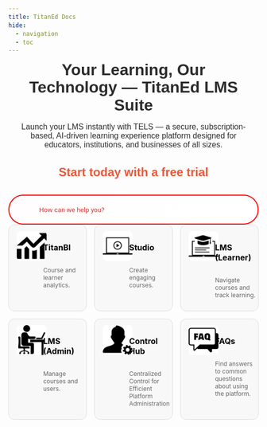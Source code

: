 ```yaml
---
title: TitanEd Docs
hide:
  - navigation
  - toc
---
```


<!-- ### TitanEd Docs -->

<div class="titaned-commerce-message">
  <strong> Your Learning, Our Technology — TitanEd LMS Suite</strong><br>
  Launch your LMS instantly with TELS — a secure, subscription-based, AI-driven learning experience platform designed for educators, institutions, and businesses of all sizes. </br></br>

  <a href="https://titaned.com/get-started/">Start today with a free trial</a>
</div>

<div class="search-block">
  <div class="titaned-search-bar">
    <input type="text" id="titaned-search" placeholder="How can we help you?" aria-label="Search TitanEd Docs">
    <div id="titaned-search-results" role="navigation" tabindex="0" class="csh-include-search"></div>
  </div>
</div>

<style>
/* Homepage Layout: Full-width styling only for the homepage (index.md) */
.md-content--home .md-main__inner {
  max-width: 100%;
  padding: 0;
}

.md-typeset h1{
  display:none;
  font-size: 1rem;
  margin: 0;
  padding: 0;
}
.md-typeset{
  padding: 0;
}
.titaned-commerce-message{
  margin-top:0;
  padding-top:0;
}
/* Commerce Message: Styles the promotional text above the search bar */
.titaned-commerce-message {
  text-align: center;
  padding: 0 16px 0 16px;
  margin: 0 auto 0;
  max-width: 900px;
  font-size: 16px;
  font-weight: 500;
  font-family: 'Syne', sans-serif;
  background: none; /* Primary color */
  color: #2C2C2C; /* Secondary color */
  line-height: 1.1;
}

.titaned-commerce-message strong {
  font-size: 32px;
  font-weight: 700;
  display: block;
  margin-bottom: 0px;
}

.titaned-commerce-message a {
  font-size: 24px;
  color: #EB5939; /* Highlight color */
  text-decoration: none;
  font-weight: 600;
  margin:0;
  padding:0;
}

.titaned-commerce-message a:hover {
  color: #232323; /* Darker for hover */
  text-decoration: underline;
}

/* Search Block: Container for isolating search styling */
.search-block {
  max-width: 900px;
  display: flex;
  align-item: center;
  justify-contant: center;
  margin: 0 auto;
  padding: 0;
}
.md-header{
  background-color: #2C2C2C;
}

.md-header__inner > .md-header__button > img {
  width: 152px;
  height: 68px;
}

/* Search Bar: Styled within the search block with custom height and red accent */
.titaned-search-bar {
  display: flex;
  align-items: center;
  width: 100%;
  margin: 16px auto 0;
  z-index: -1000;
}
.search-block .titaned-search-bar input {
  width: 100%;
  height: 60px;
  padding: 20px 20px 20px 60px;
  font-family: 'Roboto', sans-serif;
  border: 2px solid #ff0000;
  outline: none;
  border-radius: 30px;
  background: linear-gradient(135deg, #fffdfdff, #ffffff);
  color: #000000;
  box-sizing: border-box;
  transition: border-color 0.3s ease, box-shadow 0.3s ease;
  outline: none;
  /* box-shadow: 0 2px 5px rgba(255, 0, 0, 0.1); */
}

.search-block .titaned-search-bar input::placeholder {
  color: #cc0000;
  opacity: 0.8;
}

.search-block .titaned-search-bar input:focus {
  outline: none;
  border-color: #cc0000;
  box-shadow: 0 4px 8px rgba(255, 0, 0, 0.3);
}

/* Search Icon: Font Awesome magnifying glass with red accent */
.search-block .titaned-search-bar::before {
  content: '\f002';
  font-family: 'Font Awesome 6 Free';
  font-weight: 900;
  position: absolute;
  left: 38px;
  top: 50%;
  transform: translateY(-50%);
  font-size: 22px;
  color: #cc0000;
  /* z-index: 31; */
}

.search-block .titaned-search-bar input:focus + ::before {
  color: #ff0000;
}

/* Search Results Popup: Styled as a dropdown outside the input */
.search-block .csh-include-search {
  position: absolute;
  top: calc(100% + 12px);
  left: 16px;
  right: 16px;
  background: #fff;
  border: 1px solid #ff0000;
  border-radius: 20px;
  max-height: 400px;
  overflow-y: auto;
  /* z-index: 50; */
  box-shadow: 0 10px 25px rgba(255, 0, 0, 0.2);
  opacity: 0;
  transform: translateY(-15px);
  animation: popupSlideIn 0.4s ease forwards;
  padding: 10px 0;
  display: none;
}

.search-block .csh-include-search.active {
  display: block;
}

@keyframes popupSlideIn {
  to {
    opacity: 1;
    transform: translateY(0);
  }
}

/* Individual Search Result */
.search-block .csh-include-search-result {
  padding: 12px 16px;
  border-bottom: 1px solid #ffebee;
  transition: background-color 0.2s ease;
}

.search-block .csh-include-search-result:last-child {
  border-bottom: none;
}

.search-block .csh-include-search-result a {
  color: #000000;
  text-decoration: none;
  font-size: 16px;
  display: block;
  padding: 6px 10px;
  border-radius: 8px;
}

.search-block .csh-include-search-result a:hover,
.search-block .csh-include-search-result a:focus {
  color: #cc0000;
  background-color: #ffebee;
  outline: none;
}

/* Card Grid: Styles the 2x2 grid of cards */
@media only screen and (min-width: 768px){
.titaned-tile-grid {
  display: grid;
  grid-template-columns: repeat(3, 1fr);
  /* grid-template-rows: repeat(2, auto); */
  gap: 15px;
  /* padding: 32px 16px; */
  max-width: 900px;
  margin: 0 auto;
}
}


/* Individual Card: Styles each card in the grid */
.titaned-tile {
  background: #f8f8f8; /* Lighter for image contrast */
  border: .4px solid #ddd;
  border-radius: 12px;
  overflow: hidden;
  transition: transform 0.2s ease, box-shadow 0.2s ease;
}

.titaned-tile:hover {
  transform: translateY(-4px);
  box-shadow: 0 6px 12px rgba(0, 0, 0, 0.2);
}

.titaned-tile a {
  display: grid;
  grid-template-columns: 30% 70%;
  padding: 12px 16px;
  gap: 16px;
  text-decoration: none;
  color: #000000;
}


/* Card Icon: Styles the image container */
.titaned-tile__icon {
  flex-shrink: 0;
  border: 0px solid black;
  width: 60px;
  height: 60px;
  display: flex;
  align-items: center;
  justify-content: center;
  overflow: hidden;
  border-radius: 8px;
  background-color: #f8f8f8;
}

.titaned-tile__icon img {
  width: 100%; 
  height: 100%;
  object-fit: contain;
}

/* Remove span styling as no longer used */
/* .titaned-tile__icon span {
  font-size: 28px;
  color: #fff;
} */

 .titaned-tile__text{
  display: flex;
  flex-direction: column;
  text-align: center;
  justify-content: center;
 }  

/* Card Text: Styles the card title and description */
.titaned-tile h3 {
  text-align: left;
  font-size: 16px;
  color: #000000;
  overflow-wrap: break-word;
}

.titaned-tile p {
  text-align: left;
  font-size: 12px;
  color: #666;
  overflow-wrap: break-word;
}

/* FAQ Section: Styles for accordion-based FAQ section (site-wide) */
.program-faq {
  max-width: 100%;
  width: min(1800px, 100%);
  margin: 16px auto;
  padding: 0 32px;
  background: var(--md-default-bg-color);
  border-radius: 8px;
  box-shadow: 0 2px 8px hsla(var(--md-hue), 15%, 9%, 0.1);
  overflow: auto;
}

.program-faq h2 {
  font-size: 28.8px;
  font-weight: 700;
  margin-bottom: 24px;
  color: var(--md-default-fg-color);
  text-align: center;
}

.program-faq .sub-accordion {
  border-bottom: 1px solid hsla(var(--md-hue), 15%, 9%, 0.15);
  margin-bottom: 19.2px;
  max-width: 100%;
  transition: background-color 0.3s ease;
}

.program-faq .sub-accordion:hover {
  background-color: hsla(var(--md-hue), 15%, 9%, 0.02);
}

.program-faq .sub-accordion__title {
  font-size: 17.6px;
  font-weight: 600;
  padding: 19.2px 24px;
  color: var(--md-default-fg-color);
  cursor: pointer;
  display: flex;
  justify-content: space-between;
  align-items: center;
  transition: color 0.3s ease, background-color 0.3s ease;
  white-space: normal;
  word-wrap: break-word;
  line-height: 24px;
  border-radius: 6px;
}

.program-faq .sub-accordion__title:hover {
  color: #666;
  background-color: hsla(var(--md-hue), 15%, 9%, 0.05);
}

.program-faq .sub-accordion__title::after {
  content: '';
  display: inline-block;
  width: 24px;
  height: 24px;
  background: url('data:image/svg+xml;utf8,<svg xmlns="http://www.w3.org/2000/svg" viewBox="0 0 24 24"><path d="M12 16l6-6H6z" fill="%23666"/></svg>') no-repeat center;
  transition: transform 0.3s ease;
  flex-shrink: 0;
  margin-left: 16px;
}

.program-faq .sub-accordion__title:hover::after {
  background: url('data:image/svg+xml;utf8,<svg xmlns="http://www.w3.org/2000/svg" viewBox="0 0 24 24"><path d="M12 16l6-6H6z" fill="%23999"/></svg>') no-repeat center;
}

.program-faq .sub-accordion[open] .sub-accordion__title::after {
  transform: rotate(180deg);
}

/* Override Material for MkDocs default toggle icon */
.md-typeset details[open] > summary::after,
[dir=ltr] .md-typeset summary::after {
  display: none !important;
}

.program-faq .sub-accordion__body {
  padding: 19.2px 24px;
  font-size: 14.4px;
  color: var(--md-default-fg-color--light);
  line-height: 25.6px;
  white-space: normal;
  word-wrap: break-word;
  opacity: 0;
  animation: fadeIn 0.3s ease forwards;
}

@keyframes fadeIn {
  to {
    opacity: 1;
  }
}

/* Dark Mode: Adjustments for slate theme */
[data-md-color-scheme="slate"] {
  /* Commerce Message Dark Mode */
  .titaned-commerce-message {
    background: #2C2C2C; /* Secondary color */
    color: #FFFFFF; /* Accent color */
  }

  .titaned-commerce-message a {
    color: #EB5939; /* Highlight color */
  }

  .titaned-commerce-message a:hover {
    color: #FFFFFF; /* Accent color */
  }

  /* Search Block Dark Mode */
  .search-block .titaned-search-bar input {
    background: linear-gradient(135deg, #4a0000, #1a0000);
    color: #fff;
    border-color: #ff3333;
  }

  .search-block .titaned-search-bar::before {
    color: #ff6666;
  }

  .search-block .titaned-search-bar input:focus {
    border-color: #ff6666;
    box-shadow: 0 0 20px rgba(255, 51, 51, 0.3);
  }

  .search-block .csh-include-search {
    background: #1a0000;
    border-color: #ff3333;
    box-shadow: 0 10px 25px rgba(255, 51, 51, 0.2);
  }

  .search-block .csh-include-search-result a {
    color: #fff;
  }

  .search-block .csh-include-search-result a:hover,
  .search-block .csh-include-search-result a:focus {
    color: #ff6666;
    background-color: #330000;
  }

  /* Card Grid Dark Mode */
  .titaned-tile {
    background: #1e1e1e;
    border-color: #444;
  }

  .titaned-tile a {
    color: #fff;
  }

  .titaned-tile h3 {
    color: #fff;
  }

  .titaned-tile p {
    color: #bbb;
  }

  .titaned-tile__icon {
    background: transparent;
  }

  /* FAQ Section Dark Mode */
  .program-faq {
    background: var(--md-default-bg-color);
    box-shadow: 0 2px 8px hsla(var(--md-hue), 15%, 90%, 0.1);
  }

  .program-faq .sub-accordion {
    border-bottom: 1px solid hsla(var(--md-hue), 15%, 90%, 0.15);
  }

  .program-faq .sub-accordion:hover {
    background-color: hsla(var(--md-hue), 15%, 90%, 0.02);
  }

  .program-faq .sub-accordion__title {
    color: var(--md-default-fg-color);
  }

  .program-faq .sub-accordion__title:hover {
    color: #bbb;
    background-color: hsla(var(--md-hue), 15%, 90%, 0.05);
  }

  .program-faq .sub-accordion__title::after {
    background: url('data:image/svg+xml;utf8,<svg xmlns="http://www.w3.org/2000/svg" viewBox="0 0 24 24"><path d="M12 16l6-6H6z" fill="%23bbb"/></svg>') no-repeat center;
  }

  .program-faq .sub-accordion__title:hover::after {
    background: url('data:image/svg+xml;utf8,<svg xmlns="http://www.w3.org/2000/svg" viewBox="0 0 24 24"><path d="M12 16l6-6H6z" fill="%23ddd"/></svg>') no-repeat center;
  }

  .program-faq .sub-accordion__body {
    color: var(--md-default-fg-color--light);
  }
}

/* Responsive Adjustments: For mobile devices */
@media (max-width: 600px) {
  .titaned-commerce-message {
    font-size: 16px;
    padding: 16px;
    margin: 24px auto;
  }

  .titaned-commerce-message strong {
    font-size: 22px;
  }

  .search-block {
    max-width: 100%;
    margin-bottom: 60px;
    padding: 0 8px;
  }

  .search-block .titaned-search-bar input {
    height: 50px;
    padding: 16px 16px 16px 50px;
    font-size: 16px;
    border-radius: 20px;
  }

  .search-block .titaned-search-bar::before {
    left: 20px;
    font-size: 18px;
  }

  .search-block .csh-include-search {
    left: 8px;
    right: 8px;
    max-height: 300px;
  }

  .search-block .csh-include-search-result a {
    font-size: 14px;
    padding: 4px 8px;
  }

  /* .titaned-tile-grid {
    grid-template-columns: 1fr;
    grid-template-rows: auto;
  } */

  .titaned-tile {
    padding: 16px;
  }

  .titaned-tile__icon {
    width: 80px;
    height: 80px;
    margin-bottom: 12px;
  }

  .titaned-tile h3 {
    font-size: 18px;
  }

  .titaned-tile p {
    font-size: 14px;
  }

  .program-faq {
    padding: 0 16px;
    max-width: 100%;
    box-shadow: none;
  }

  .program-faq .sub-accordion__title {
    font-size: 16px;
    line-height: 22.4px;
    padding: 16px;
  }

  .program-faq .sub-accordion__body {
    font-size: 13.6px;
    padding: 16px;
  }
}
</style>

<script src="https://unpkg.com/fuse.js@6.6.2/dist/fuse.min.js"></script>
<script>
  // Hardcoded search data with improved structure
  const searchData = [
    { title: "TitanBI", url: "/TitanBi/TitanBi", content: "Course and learner analytics." },
    { title: "Studio", url: "/Studio/What_Is_Studio", content: "Create engaging courses." },
    { title: "LMS (Learner)", url: "/LMS/lms_home_page_overview", content: "Navigate courses and track learning." },
    { title: "LMS (Admin)", url: "/LMS_ADMIN/LMS_Administration_Overview", content: "Manage courses and users." },
    { title: "Live Tab Overview", url: "/LMS/Live_Tab_Overview", content: "Overview of the Live Tab in the LMS for learners." },
    { title: "Taking Notes", url: "/LMS/Taking_Notes", content: "Guide on taking notes within the LMS." },
    { title: "Wiki Overview", url: "/LMS/Wiki_Overview", content: "Overview of the Wiki feature in the LMS." },
    { title: "Learners Activity In LMS", url: "/LMS/What_Learners_Can_Do_overview", content: "Details on what learners can do in the LMS." },
    { title: "Instructor Course Overview", url: "/LMS_ADMIN/Instructor_Course_Overview", content: "Overview for instructors managing courses." },
    { title: "Sign UP and Sign In", url: "/LMS/Signup_and_Signin", content: "Instructions for signing up and signing in to the LMS." },
    { title: "Instructor Tab", url: "/LMS_ADMIN/Instructor_tab", content: "Details on the Instructor Tab features." },
    { title: "Membership", url: "/LMS_ADMIN/membership", content: "Information on membership management in the LMS." },
    { title: "Cohorts", url: "/LMS_ADMIN/Cohorts", content: "Guide to managing cohorts in the LMS." },
    { title: "Extensions", url: "/LMS_ADMIN/Extensions", content: "Details on extension features for the LMS." },
    { title: "Student Admin", url: "/LMS_ADMIN/Student_Admin", content: "Admin tools for managing students." },
    { title: "Data Download", url: "/LMS_ADMIN/Data_Download", content: "Instructions for downloading data from the LMS." },
    { title: "Special Exam Allowance", url: "/LMS_ADMIN/Special_Exam_Allowance", content: "Information on special exam allowances." },
    { title: "Certificates Management", url: "/LMS_ADMIN/Certificates_Management", content: "Guide to managing certificates in the LMS." },
    { title: "Open Response Assessments", url: "/LMS_ADMIN/Open_Response_Assessments", content: "Details on open response assessments." },
    { title: "Accessing Reports", url: "/LMS_ADMIN/Accessing_Reports", content: "How to access reports in the LMS." },
    { title: "Course Creator vs Admin", url: "/LMS_ADMIN/Course_Creator_and_Admin", content: "Comparison of course creator and admin roles." },
    { title: "LMS Administration Overview", url: "/LMS_ADMIN/LMS_Administration_Overview", content: "Comprehensive overview of LMS administration." }
  ];

  // Initialize Fuse.js
  const fuse = new Fuse(searchData, {
    keys: ['title', 'content'],
    threshold: 0.4,
    includeScore: true,
    minMatchCharLength: 2
  });

  // Search bar functionality with improved output
  const searchInput = document.getElementById('titaned-search');
  const resultsContainer = document.getElementById('titaned-search-results');

  searchInput.addEventListener('input', function(e) {
    const query = e.target.value.trim();
    resultsContainer.innerHTML = '';
    resultsContainer.classList.remove('active');

    if (query.length < 2) return;

    const results = fuse.search(query);
    if (results.length === 0) {
      resultsContainer.innerHTML = '<div class="csh-include-search-result">No results found.</div>';
    } else {
      results.slice(0, 10).forEach(result => {
        const item = result.item;
        const li = document.createElement('ul');
        li.role = "list";
        const listItem = document.createElement('li');
        listItem.role = "listitem";
        const a = document.createElement('a');
        a.href = item.url;
        a.setAttribute('onmouseenter', "CrispHelpdeskCommon.mouse_search_result(this, true)");
        a.setAttribute('onmouseleave', "CrispHelpdeskCommon.mouse_search_result(this, false)");
        a.setAttribute('data-active', "false");
        a.setAttribute('role', "button");
        a.setAttribute('aria-label', item.title);
        a.className = "csh-include-search-result";
        a.innerHTML = `<span class="csh-include-search-result-title csh-font-sans-semibold">${item.title}</span><br><span class="csh-include-search-result-description csh-text-ellipsis-multiline csh-text-ellipsis-multiline-lines-2">${item.content}</span>`;
        listItem.appendChild(a);
        li.appendChild(listItem);
        resultsContainer.appendChild(li);
      });
    }
    resultsContainer.classList.add('active');
  });

  // Hide results when clicking outside
  document.addEventListener('click', function(e) {
    if (!searchInput.contains(e.target) && !resultsContainer.contains(e.target)) {
      resultsContainer.classList.remove('active');
    }
  });

  // Autocomplete on Enter
  searchInput.addEventListener('keyup', function(e) {
    if (e.key === 'Enter' && resultsContainer.children.length > 0) {
      const firstResult = resultsContainer.querySelector('a');
      if (firstResult) window.location.href = firstResult.getAttribute('href');
    }
  });
</script>

<div class="titaned-tile-grid">
  <div class="titaned-tile">
    <a href="/documentation/TitanBi/TitanBi.html">
      <div class="titaned-tile__icon">
        <img src="homepage_images/titanbi.png" alt="TitanBI Analytics">
      </div>
      <div class="titaned-tile__text">
        <h3>TitanBI</h3>
        <p>Course and learner analytics.</p>
      </div>
    </a>
  </div>
  <div class="titaned-tile">
    <a href="/documentation/Studio/What_Is_Studio">
      <div class="titaned-tile__icon">
        <img src="homepage_images/studio.png" alt="Studio Course Creation">
      </div>
      <div class="titaned-tile__text">
        <h3>Studio</h3>
        <p>Create engaging courses.</p>
      </div>
    </a>
  </div>
  <div class="titaned-tile">
    <a href="/documentation/LMS/lms_home_page_overview">
      <div class="titaned-tile__icon">
        <img src="homepage_images/learner.png" alt="LMS Learner">
      </div>
      <div class="titaned-tile__text">
        <h3>LMS (Learner)</h3>  
        <p>Navigate courses and track learning.</p>
      </div>
    </a>
  </div>
  <div class="titaned-tile">
    <a href="/documentation/LMS_ADMIN/LMS_Administration_Overview">
      <div class="titaned-tile__icon">
        <img src="homepage_images/admin.png" alt="LMS Admin">
      </div>
      <div class="titaned-tile__text">
        <h3>LMS (Admin)</h3>
        <p>Manage courses and users.</p>
      </div>
    </a>
  </div>
  <div class="titaned-tile">
    <a href="documentation/faq">
      <div class="titaned-tile__icon">
        <img src="homepage_images/controlhub.png" alt="LMS Admin">
      </div>
      <div class="titaned-tile__text">
        <h3>Control Hub</h3>
        <p>Centralized Control for Efficient Platform Administration</p>
      </div>
    </a>
  </div>
  <div class="titaned-tile">
    <a href="documentation/faq">
      <div class="titaned-tile__icon">
        <img src="homepage_images/faqs-icon.png" alt="LMS Admin">
      </div>
      <div class="titaned-tile__text">
        <h3>FAQs</h3>
        <p>Find answers to common questions about using the platform.</p>
      </div>
    </a>
  </div>
</div>
